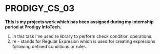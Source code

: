 # PRODIGY_CS_03
**This is my projects work which has been assigned during my internship period at Prodigy InfoTech.**

1. In this task I've used re library to perform check condition operations.
2. re - stands for Regular Expresion which is used for creating expresions following defined conditions or rules.
